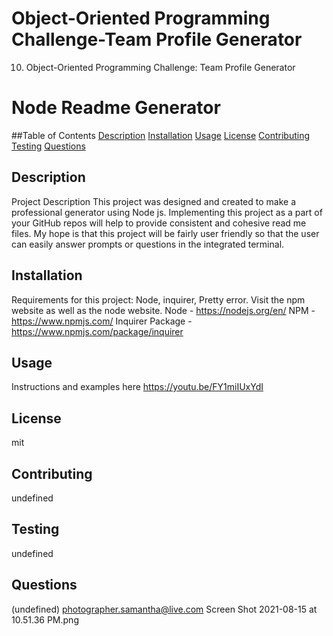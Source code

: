 # Object-Oriented Programming Challenge-Team Profile Generator
 10. Object-Oriented Programming Challenge: Team Profile Generator


# Node Readme Generator
##Table of Contents 
[Description](#description)
[Installation](#installation)
[Usage](#usage)
[License](#license)
[Contributing](#contributing)
[Testing](#testing)
[Questions](#questions)
## Description 
Project Description This project was designed and created to make a professional generator using Node js. Implementing this project as a part of your GitHub repos will help to provide consistent and cohesive read me files. My hope is that this project will be fairly user friendly so that the user can easily answer prompts or questions in the integrated terminal.  
## Installation 
Requirements for this project: Node, inquirer, Pretty error. Visit the npm website as well as the node website. 
Node - https://nodejs.org/en/ 
NPM - https://www.npmjs.com/
Inquirer Package - https://www.npmjs.com/package/inquirer

## Usage
Instructions and examples here https://youtu.be/FY1miIUxYdI 
## License
mit
## Contributing
undefined
## Testing
undefined
## Questions 
(undefined)
photographer.samantha@live.com
Screen Shot 2021-08-15 at 10.51.36 PM.png

